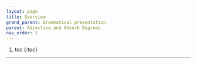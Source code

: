 ```yaml
---
layout: page
title: Overview
grand_parent: Grammatical presentation
parent: Adjective and Adverb Degrees
nav_order: 1
---
```


1. toc
{:toc}

***
